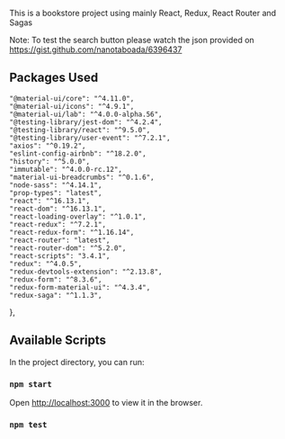 This is a bookstore project using mainly React, Redux, React Router and Sagas

Note: To test the search button please watch the json provided on https://gist.github.com/nanotaboada/6396437

## Packages Used
    "@material-ui/core": "^4.11.0",
    "@material-ui/icons": "^4.9.1",
    "@material-ui/lab": "^4.0.0-alpha.56",
    "@testing-library/jest-dom": "^4.2.4",
    "@testing-library/react": "^9.5.0",
    "@testing-library/user-event": "^7.2.1",
    "axios": "^0.19.2",
    "eslint-config-airbnb": "^18.2.0",
    "history": "^5.0.0",
    "immutable": "^4.0.0-rc.12",
    "material-ui-breadcrumbs": "^0.1.6",
    "node-sass": "^4.14.1",
    "prop-types": "latest",
    "react": "^16.13.1",
    "react-dom": "^16.13.1",
    "react-loading-overlay": "^1.0.1",
    "react-redux": "^7.2.1",
    "react-redux-form": "^1.16.14",
    "react-router": "latest",
    "react-router-dom": "^5.2.0",
    "react-scripts": "3.4.1",
    "redux": "^4.0.5",
    "redux-devtools-extension": "^2.13.8",
    "redux-form": "^8.3.6",
    "redux-form-material-ui": "^4.3.4",
    "redux-saga": "^1.1.3",
  },

## Available Scripts
In the project directory, you can run:
### `npm start`
Open [http://localhost:3000](http://localhost:3000) to view it in the browser.
### `npm test`
